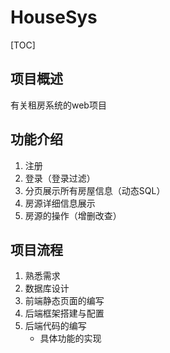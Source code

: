 # HouseSys

[TOC]

## 项目概述

有关租房系统的web项目



## 功能介绍

1. 注册
2. 登录（登录过滤）
3. 分页展示所有房屋信息（动态SQL）
4. 房源详细信息展示
5. 房源的操作（增删改查）



## 项目流程

1. 熟悉需求
2. 数据库设计
3. 前端静态页面的编写
4. 后端框架搭建与配置
5. 后端代码的编写
   - 具体功能的实现

